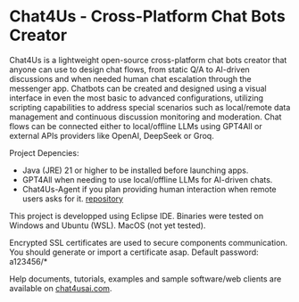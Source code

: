 # Chat4Us - Cross-Platform Chat Bots Creator

Chat4Us is a lightweight open-source cross-platform chat bots creator that anyone can use to design chat flows, from static Q/A to AI-driven discussions and when needed human chat escalation through the messenger app.
Chatbots can be created and designed using a visual interface in even the most basic to advanced configurations, utilizing scripting capabilities to address special scenarios such as local/remote data management and continuous discussion monitoring and moderation.
Chat flows can be connected either to local/offline LLMs using GPT4All or external APIs providers like OpenAI, DeepSeek or Groq.

Project Depencies:
- Java (JRE) 21 or higher to be installed before launching apps.
- GPT4All when needing to use local/offline LLMs for AI-driven chats.
- Chat4Us-Agent if you plan providing human interaction when remote users asks for it. [repository](https://github.com/EMMRida/chat4us-agent)

This project is developped using Eclipse IDE. Binaries were tested on Windows and Ubuntu (WSL). MacOS (not yet tested).

Encrypted SSL certificates are used to secure components communication. You should generate or import a certificate asap. Default password: a123456/* 

Help documents, tutorials, examples and sample software/web clients are available on [chat4usai.com](https://chat4usai.com).
